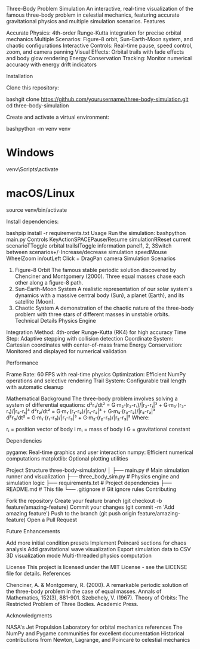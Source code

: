 Three-Body Problem Simulation
An interactive, real-time visualization of the famous three-body problem in celestial mechanics, featuring accurate gravitational physics and multiple simulation scenarios.
Features

Accurate Physics: 4th-order Runge-Kutta integration for precise orbital mechanics
Multiple Scenarios: Figure-8 orbit, Sun-Earth-Moon system, and chaotic configurations
Interactive Controls: Real-time pause, speed control, zoom, and camera panning
Visual Effects: Orbital trails with fade effects and body glow rendering
Energy Conservation Tracking: Monitor numerical accuracy with energy drift indicators

Installation

Clone this repository:

bashgit clone https://github.com/yourusername/three-body-simulation.git
cd three-body-simulation

Create and activate a virtual environment:

bashpython -m venv venv
# Windows
venv\Scripts\activate
# macOS/Linux
source venv/bin/activate

Install dependencies:

bashpip install -r requirements.txt
Usage
Run the simulation:
bashpython main.py
Controls
KeyActionSPACEPause/Resume simulationRReset current scenarioTToggle orbital trailsIToggle information panel1, 2, 3Switch between scenarios+/-Increase/decrease simulation speedMouse WheelZoom in/outLeft Click + DragPan camera
Simulation Scenarios
1. Figure-8 Orbit
The famous stable periodic solution discovered by Chenciner and Montgomery (2000). Three equal masses chase each other along a figure-8 path.
2. Sun-Earth-Moon System
A realistic representation of our solar system's dynamics with a massive central body (Sun), a planet (Earth), and its satellite (Moon).
3. Chaotic System
A demonstration of the chaotic nature of the three-body problem with three stars of different masses in unstable orbits.
Technical Details
Physics Engine

Integration Method: 4th-order Runge-Kutta (RK4) for high accuracy
Time Step: Adaptive stepping with collision detection
Coordinate System: Cartesian coordinates with center-of-mass frame
Energy Conservation: Monitored and displayed for numerical validation

Performance

Frame Rate: 60 FPS with real-time physics
Optimization: Efficient NumPy operations and selective rendering
Trail System: Configurable trail length with automatic cleanup

Mathematical Background
The three-body problem involves solving a system of differential equations:
d²r₁/dt² = G·m₂·(r₂-r₁)/|r₂-r₁|³ + G·m₃·(r₃-r₁)/|r₃-r₁|³
d²r₂/dt² = G·m₁·(r₁-r₂)/|r₁-r₂|³ + G·m₃·(r₃-r₂)/|r₃-r₂|³  
d²r₃/dt² = G·m₁·(r₁-r₃)/|r₁-r₃|³ + G·m₂·(r₂-r₃)/|r₂-r₃|³
Where:

rᵢ = position vector of body i
mᵢ = mass of body i
G = gravitational constant

Dependencies

pygame: Real-time graphics and user interaction
numpy: Efficient numerical computations
matplotlib: Optional plotting utilities

Project Structure
three-body-simulation/
│
├── main.py              # Main simulation runner and visualization
├── three_body_sim.py    # Physics engine and simulation logic
├── requirements.txt     # Project dependencies
├── README.md           # This file
└── .gitignore          # Git ignore rules
Contributing

Fork the repository
Create your feature branch (git checkout -b feature/amazing-feature)
Commit your changes (git commit -m 'Add amazing feature')
Push to the branch (git push origin feature/amazing-feature)
Open a Pull Request

Future Enhancements

 Add more initial condition presets
 Implement Poincaré sections for chaos analysis
 Add gravitational wave visualization
 Export simulation data to CSV
 3D visualization mode
 Multi-threaded physics computation

License
This project is licensed under the MIT License - see the LICENSE file for details.
References

Chenciner, A. & Montgomery, R. (2000). A remarkable periodic solution of the three-body problem in the case of equal masses. Annals of Mathematics, 152(3), 881-901.
Szebehely, V. (1967). Theory of Orbits: The Restricted Problem of Three Bodies. Academic Press.

Acknowledgments

NASA's Jet Propulsion Laboratory for orbital mechanics references
The NumPy and Pygame communities for excellent documentation
Historical contributions from Newton, Lagrange, and Poincaré to celestial mechanics